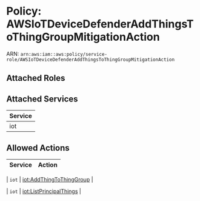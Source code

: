 # Policy: AWSIoTDeviceDefenderAddThingsToThingGroupMitigationAction

ARN: `arn:aws:iam::aws:policy/service-role/AWSIoTDeviceDefenderAddThingsToThingGroupMitigationAction`

## Attached Roles

## Attached Services

| Service |
|---------|
| iot |

## Allowed Actions

| Service | Action |
|:-------:|--------|

| `iot` | [iot:AddThingToThingGroup](../actions.md#iot:addthingtothinggroup) |

| `iot` | [iot:ListPrincipalThings](../actions.md#iot:listprincipalthings) |
